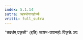 ```yaml
---
index: 5.1.14
sutra: ऋषभोपानहोर्ञ्यः
vritti: full_sutra
---
```


"तदर्थम् प्रकृतौ" (इति) ऋषभ-उपानहोः विकृतेः ञ्यः 
